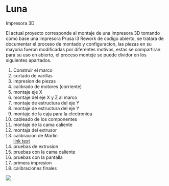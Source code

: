# Luna
Impresora 3D

El actual proyecto corresponde al montaje de una impresora 3D tomando como base una impresora Prusa i3 Rework de codigo abierto, se tratara de documentar el proceso de montado y configuracion, las piezas en su mayoria fueron modificadas por diferentes motivos, estas se compartiran para su uso en abierto, el proceso monteje se puede dividor en los siguientes apartados.

<ol>
  <li>Construir el marco</li>
  <li>cortado de varillas</li>
  <li>impresion de piezas</li>
  <li>calibrado de motores (corriente)</li>
  <li>montaje eje X</li>
  <li>montaje del eje X y Z al marco</li>
  <li>montaje de estructura del eje Y</li>
  <li>montaje de estructura del eje Y</li>
  <li>montaje de la caja para la electronica</li>
  <li>cableado de los componentes</li>
  <li>montaje de la cama caliente</li>
  <li>montaja del extrusor</li>
  <li>calibracion de Marlin</li>
  <a href="[url](https://github.com/WilberthAA/Luna-3D-printer/tree/master/13.%20calibracion%20de%20Marlin)">link text</a>
  <li>pruebas de extrusion</li>
  <li>pruebas con la cama caliente</li>
  <li>pruebas con la pantalla</li>
  <li>primera impresion</li>
  <li>calibraciones finales</li>
</ol>


<IMG SRC="Bunqueenter.png">
